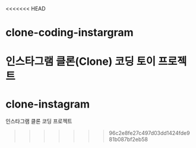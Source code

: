 <<<<<<< HEAD
# clone-coding-instargram
인스타그램 클론(Clone) 코딩 토이 프로젝트
=======
# clone-instagram
인스타그램 클론 코딩 프로젝트
>>>>>>> 96c2e8fe27c497d03dd1424fde981b087bf2eb58
